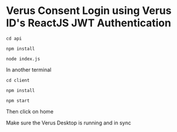 # Verus Consent Login using Verus ID's ReactJS JWT Authentication

```cd api ```

```npm install```

```node index.js```

In another terminal

`cd client`

`npm install`

`npm start`

Then click on home

Make sure the Verus Desktop is running and in sync
